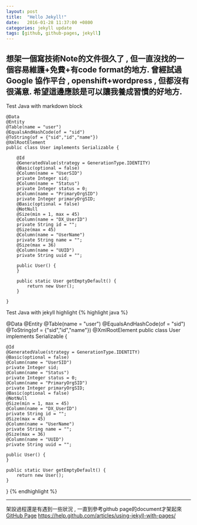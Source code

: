 ```yaml
---
layout: post
title:  "Hello Jekyll!"
date:   2016-01-28 11:37:00 +0800
categories: jekyll update
tags: [github, github-pages, jekyll]
---
```

想架一個寫技術Note的文件很久了 , 但一直沒找的一個容易維護+免費+有code format的地方.
曾經試過Google 協作平台 , openshift+wordpress , 但都沒有很滿意.
希望這邊應該是可以讓我養成習慣的好地方.
----

Test Java with markdown block
```
@Data
@Entity
@Table(name = "user")
@EqualsAndHashCode(of = "sid")
@ToString(of = {"sid","id","name"})
@XmlRootElement
public class User implements Serializable {

    @Id
    @GeneratedValue(strategy = GenerationType.IDENTITY)
    @Basic(optional = false)
    @Column(name = "UserSID")
    private Integer sid;
    @Column(name = "Status")
    private Integer status = 0;
    @Column(name = "PrimaryOrgSID")
    private Integer primaryOrgSID;
    @Basic(optional = false)
    @NotNull
    @Size(min = 1, max = 45)
    @Column(name = "DX_UserID")
    private String id = "";
    @Size(max = 45)
    @Column(name = "UserName")
    private String name = "";
    @Size(max = 36)
    @Column(name = "UUID")
    private String uuid = "";

    public User() {
    }

    public static User getEmptyDefault() {
        return new User();
    }

}

```

Test Java with jekyll highlight
{% highlight java %}

@Data
@Entity
@Table(name = "user")
@EqualsAndHashCode(of = "sid")
@ToString(of = {"sid","id","name"})
@XmlRootElement
public class User implements Serializable {

    @Id
    @GeneratedValue(strategy = GenerationType.IDENTITY)
    @Basic(optional = false)
    @Column(name = "UserSID")
    private Integer sid;
    @Column(name = "Status")
    private Integer status = 0;
    @Column(name = "PrimaryOrgSID")
    private Integer primaryOrgSID;
    @Basic(optional = false)
    @NotNull
    @Size(min = 1, max = 45)
    @Column(name = "DX_UserID")
    private String id = "";
    @Size(max = 45)
    @Column(name = "UserName")
    private String name = "";
    @Size(max = 36)
    @Column(name = "UUID")
    private String uuid = "";

    public User() {
    }

    public static User getEmptyDefault() {
        return new User();
    }

}
{% endhighlight %}

----

架設過程還是有遇到一些狀況 , 一直到參考github page的document才架起來
[GitHub Page](https://help.github.com/articles/using-jekyll-with-pages/)
https://help.github.com/articles/using-jekyll-with-pages/
